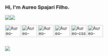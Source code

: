 ### Hi, I'm Aureo Spajari Filho.

<div style="display: flex; flex-direction: row;">
 <img class="img" src="https://github-readme-stats.vercel.app/api?username=aureospajari&show_icons=true&theme=vue" />
 <img class="img" src="https://github-readme-stats.vercel.app/api/top-langs/?username=aureospajari&theme=vue&layout=compact" />
</div>

<div style="display: inline_block"><br>
<img align="center" alt="Aureo-python" height="40" width="50" src="https://cdn.jsdelivr.net/gh/devicons/devicon/icons/python/python-original.svg" />
<img align="center" alt="Aureo-java" height="40" width="50" src="https://cdn.jsdelivr.net/gh/devicons/devicon/icons/java/java-original.svg" />
<img align="center" alt="Aureo-javascript" height="40" width="50" src="https://cdn.jsdelivr.net/gh/devicons/devicon/icons/javascript/javascript-original.svg" />
<img align="center" alt="Aureo-html" height="40" width="50" src="https://cdn.jsdelivr.net/gh/devicons/devicon/icons/html5/html5-original-wordmark.svg" />
<img align="center" alt="Aureo-css" height="40" width="50" src="https://cdn.jsdelivr.net/gh/devicons/devicon/icons/css3/css3-original-wordmark.svg" />
<img align="center" alt="Aureo-bootstrap" height="40" width="50" src="https://cdn.jsdelivr.net/gh/devicons/devicon/icons/bootstrap/bootstrap-original.svg" />        
</div>          
          
##

<div>
	<a href="https://www.linkedin.com/in/aureospajarifilho" target="_blank"> <img src="https://img.shields.io/badge/LinkedIn-0077B5?style=for-the-badge&logo=linkedin&logoColor=white" target="_blank"></a>
</div>
